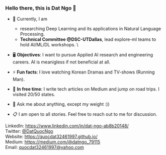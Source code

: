 ### Hello there, this is Dat Ngo 👋

- 🔭 Currently, I am
  * researching Deep Learning and its applications in Natural Language Processing.
  * **Technical Committee @DSC-UTDallas**, lead explore-ml teams to hold AI/ML/DL workshops. \
  
- 🖥  **Objectives**: I want to pursue Applied AI research and engineering careers. AI is meanigless if not beneficial at all.
- ⚡ **Fun facts**: I love watching Korean Dramas and TV-shows (Running Man).
- 🌱 **In free time**: I write tech articles on Medium and jump on road trips. I visited 20/50 states.
- 💬 Ask me about anything, except my weight :))
- 📋 I am open to all stories. Feel free to reach out to me for discussion.

LinkedIn: https://www.linkedin.com/in/dat-ngo-ab8b20148/ \
Twitter: [@DatQuocNgo](https://twitter.com/DatQuocNgo) \
Website: https://quocdat32461997.github.io/ \
Medium: https://medium.com/@datngo_79115 \
Email: quocdat32461997@yahoo.com
